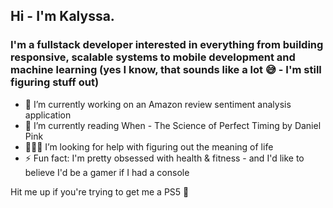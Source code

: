 ## Hi - I'm Kalyssa.
### I'm a fullstack developer interested in everything from building responsive, scalable systems to mobile development and machine learning (yes I know, that sounds like a lot 😅 - I'm still figuring stuff out)

- 🔭 I’m currently working on an Amazon review sentiment analysis application
- 📖 I’m currently reading When - The Science of Perfect Timing by Daniel Pink
- 🙇🏾‍♀️ I’m looking for help with figuring out the meaning of life 
- ⚡ Fun fact: I'm pretty obsessed with health & fitness - and I'd like to believe I'd be a gamer if I had a console

Hit me up if you're trying to get me a PS5 🤪
